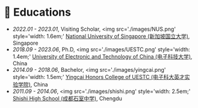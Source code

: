 
# 📖 Educations
- *2022.01 - 2023.01*, Visiting Scholar, <img src='./images/NUS.png' style='width: 1.6em;' [National University of Singapore (新加坡国立大学)](https://www.nus.edu.sg/), Singapore
- *2018.09 - 2023.06*, Ph.D, <img src='./images/UESTC.png' style='width: 1.4em;' [University of Electronic and Technology of China (电子科技大学)](https://www.uestc.edu.cn/),  China
- *2014.09 - 2018.06*, Bachelor, <img src='./images/yingcai.png' style='width: 1.5em;' [Yingcai Honors College of UESTC (电子科大英才实验学院)](https://www.yingcai.uestc.edu.cn/), China
- *2011.09 - 2014.06*, <img src='./images/shishi.png' style='width: 2.5em;' [Shishi High School (成都石室中学)](https://www.cdshishi.net/), Chengdu

